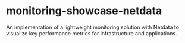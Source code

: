 # monitoring-showcase-netdata
An implementation of a lightweight monitoring solution with Netdata to visualize key performance metrics for infrastructure and applications.
